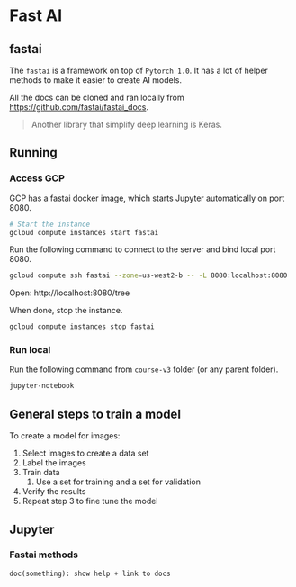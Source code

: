 # Fast AI

## fastai

The `fastai` is a framework on top of `Pytorch 1.0`. 
It has a lot of helper methods to make it easier to create AI models.

All the docs can be cloned and ran locally from https://github.com/fastai/fastai_docs.

> Another library that simplify deep learning is Keras.

## Running

### Access GCP

GCP has a fastai docker image, which starts Jupyter automatically on port 8080.

```sh
# Start the instance
gcloud compute instances start fastai
```

Run the following command to connect to the server and bind local port 8080.

```sh
gcloud compute ssh fastai --zone=us-west2-b -- -L 8080:localhost:8080
```

Open: http://localhost:8080/tree

When done, stop the instance.

```sh
gcloud compute instances stop fastai
```

### Run local

Run the following command from `course-v3` folder (or any parent folder).

```ss
jupyter-notebook
```

## General steps to train a model

To create a model for images:

1. Select images to create a data set
2. Label the images
3. Train data
   1. Use a set for training and a set for validation
4. Verify the results
5. Repeat step 3 to fine tune the model

## Jupyter

### Fastai methods

```
doc(something): show help + link to docs
```

